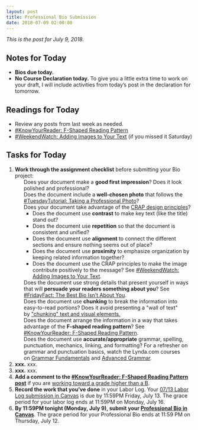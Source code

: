 ```yaml
---
layout: post
title: Professional Bio Submission
date: 2018-07-09 02:00:00
---
```

<p><em>This is the post for July 9, 2018.</em></p>
<h2 id="notes">Notes for Today</h2>
<ul class="listDS">
   <li><strong>Bios due today.</strong></li>
   <li><strong>No Course Declaration today.</strong> To give you a little extra time to work on your draft, I will include activities from today&rsquo;s post in the declaration for tomorrow.</li>   
</ul>
<h2 id="readings">Readings for Today</h2>
<ul>
  <li>Review any posts from last week as needed.</li>  
  <li><a href="https://tracigardner.github.io/FShapedReadingPattern/" target="_blank">#KnowYourReader: F-Shaped Reading Pattern</a></li>
  <li><a href="https://tracigardner.github.io/AddingImages/" target="_blank">#WeekendWatch: Adding Images to Your Text</a> (if you missed it Saturday)</li>
</ul>
<h2 id="tasks">Tasks for Today</h2>
<ol class="listDS">
<li><strong>Work through the assignment checklist</strong> before submitting your Bio project:
    <ul class="listDS" style="list-style-type: none;">
    <li>Does your document make a <strong>good first impression</strong>? Does it look polished and professional?</li>
    <li>Does the document include a <strong>well-chosen photo</strong> that follows the <a href="https://tracigardner.github.io/1tutorialPhoto/" target="_blank">#TuesdayTutorial: Taking a Professional Photo</a>?</li>
    <li>Does your document take advantage of the <a href="https://tracigardner.github.io/CRAPdesign/" target="_blank">CRAP design principles</a>?
    	<ul class="listDS">
        <li>Does the document use <strong>contrast</strong> to make key text (like the title) stand out?</li>
        <li>Does the document use <strong>repetition</strong> so that the document is consistent and unified?</li>
        <li>Does the document use <strong>alignment</strong> to connect the different sections and ensure nothing seems out of place?</li>
        <li>Does the document use <strong>proximity</strong> to emphasize organization by keeping related information together?</li>
        <li>Does the document use the CRAP principles to make the image contribute positively to the message? See <a href="https://tracigardner.github.io/AddingImages/" target="_blank">#WeekendWatch: Adding Images to Your Text</a>.</li></ul></li>
    <li>Does the document use strong details that present yourself in ways that will <strong>persuade your readers something about you</strong>? See <a href="https://tracigardner.github.io/NotAboutYou/" target="_blank">#FridayFact: The Best Bio Isn&rsquo;t About You</a>.</li>
    <li>Does the document use <strong>chunking</strong> to break the information into easy-to-read portions? Does it avoid presenting a &quot;wall of text&quot; by <a href="http://www.lynda.com/TextWrangler-tutorials/Understanding-how-we-chunk-visual-elements/79411/86937-4.html" title="Understanding how we 'chunk' visual elements" target="_blank">&quot;chunking&quot; text and visual elements.</a></li>
    <li>Does the document arrange the information in a way that takes advantage of the <strong>F-shaped reading pattern</strong>? See <a href="https://tracigardner.github.io/FShapedReadingPattern/" target="_blank">#KnowYourReader: F-Shaped Reading Pattern</a>.
    </li>
    <li>Does the document use <strong>accurate/appropriate</strong> grammar, spelling, punctuation, mechanics, linking, and formatting? For a refresher on grammar and punctuation basics, watch the Lynda.com courses on <a href="https://www.lynda.com/Business-Business-Skills-tutorials/Grammar-Fundamentals/158318-2.html" target="_blank">Grammar Fundamentals</a> and <a href="https://www.lynda.com/Business-Skills-tutorials/Advanced-Grammar/373556-2.html" target="_blank">Advanced Grammar</a>.</li>
    </ul></li>
  <li><strong>xxx.</strong> xxx.</li>
  <li><strong>xxx.</strong> xxx.</li>
  <li><strong>Add a comment to the <a href="https://tracigardner.github.io/FShapedReadingPattern/" target="_blank">#KnowYourReader: F-Shaped Reading Pattern post</a></strong> if you are <a href="/requirements/#higher">working toward a grade higher than a B</a>.</li>
  <li><strong>Record the work that you&rsquo;ve done</strong> in your Labor Log. Your <a href="https://canvas.vt.edu/courses/70739/assignments/444290" target="_parent">07/13 Labor Log submission in Canvas</a> is due by 11:59PM Friday, July 13. The grace period for your labor log ends at 11:59PM on Monday, July 16.</li>
<li><strong>By 11:59PM tonight (Monday, July 9), submit your <a href="https://canvas.vt.edu/courses/70739/assignments/442797" target="_parent">Professional Bio in Canvas</a></strong>. The grace period for your Professional Bio ends at 11:59 PM on Thursday, July 12.</li></ol>
